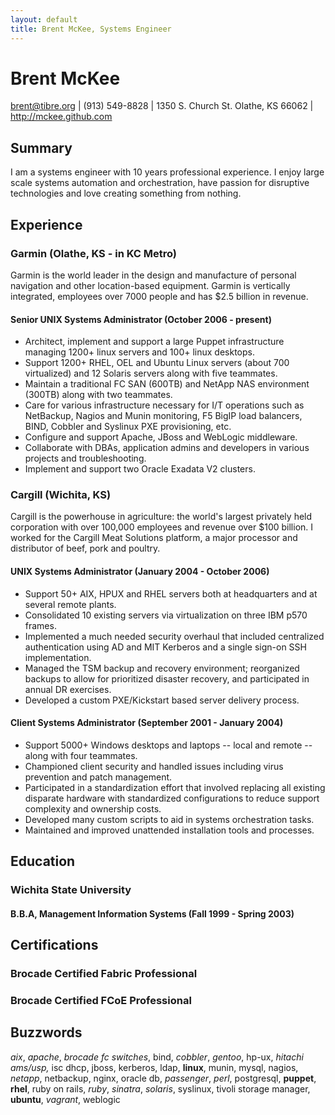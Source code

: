 ```yaml
---
layout: default
title: Brent McKee, Systems Engineer
---
```


Brent McKee
===========

<brent@tibre.org> | (913) 549-8828 | 1350 S. Church St. Olathe, KS 66062 | 
<http://mckee.github.com>  

## Summary
I am a systems engineer with 10 years professional experience.  I enjoy
large scale systems automation and orchestration, have passion for 
disruptive technologies and love creating something from nothing.


## Experience

### Garmin (Olathe, KS - in KC Metro)
Garmin is the world leader in the design and manufacture of personal 
navigation and other location-based equipment.  Garmin is vertically 
integrated, employees over 7000 people and has $2.5 billion in revenue.

#### Senior UNIX Systems Administrator (October 2006 - present)
* Architect, implement and support a large Puppet infrastructure managing 
  1200+ linux servers and 100+ linux desktops.
* Support 1200+ RHEL, OEL and Ubuntu Linux servers (about 700 virtualized) 
  and 12 Solaris servers along with five teammates.
* Maintain a traditional FC SAN (600TB) and NetApp NAS environment (300TB) 
  along with two teammates.
* Care for various infrastructure necessary for I/T operations such as 
  NetBackup, Nagios and Munin monitoring, F5 BigIP load balancers, BIND,
  Cobbler and Syslinux PXE provisioning, etc.
* Configure and support Apache, JBoss and WebLogic middleware.
* Collaborate with DBAs, application admins and developers in various
  projects and troubleshooting.
* Implement and support two Oracle Exadata V2 clusters.


### Cargill (Wichita, KS)
Cargill is the powerhouse in agriculture: the world's largest privately 
held corporation with over 100,000 employees and revenue over $100 billion.
I worked for the Cargill Meat Solutions platform, a major processor and 
distributor of beef, pork and poultry.

#### UNIX Systems Administrator (January 2004 - October 2006)
* Support 50+ AIX, HPUX and RHEL servers both at headquarters and at
  several remote plants.
* Consolidated 10 existing servers via virtualization on three IBM p570 
  frames.
* Implemented a much needed security overhaul that included centralized
  authentication using AD and MIT Kerberos and a single sign-on SSH 
  implementation.
* Managed the TSM backup and recovery environment; reorganized backups to
  allow for prioritized disaster recovery, and participated in annual DR
  exercises.
* Developed a custom PXE/Kickstart based server delivery process.

#### Client Systems Administrator (September 2001 - January 2004)
* Support 5000+ Windows desktops and laptops -- local and remote -- along 
  with four teammates.
* Championed client security and handled issues including virus prevention
  and patch management.
* Participated in a standardization effort that involved replacing all 
  existing disparate hardware with standardized configurations to reduce
  support complexity and ownership costs.
* Developed many custom scripts to aid in systems orchestration tasks.
* Maintained and improved unattended installation tools and processes.


## Education

### Wichita State University
#### B.B.A, Management Information Systems (Fall 1999 - Spring 2003)


## Certifications

### Brocade Certified Fabric Professional
### Brocade Certified FCoE Professional

## Buzzwords
*aix*, *apache*, *brocade fc switches*, bind, *cobbler*, *gentoo*, hp-ux,
*hitachi ams/usp,* isc dhcp, jboss, kerberos, ldap, **linux**, munin,
mysql, nagios, *netapp*, netbackup, nginx, oracle db, *passenger*, *perl*,
postgresql, **puppet**, **rhel**, ruby on rails, *ruby*, *sinatra*,
*solaris*, syslinux, tivoli storage manager, **ubuntu**, *vagrant*,
weblogic

